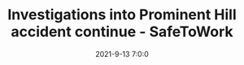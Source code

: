 ---
"title": "Investigations into Prominent Hill accident continue - SafeToWork"
"date": "2021-9-13 7:0:0"
"feed_name": "GOOGLENEWSMINING"
"feed_website": "https://news.google.com/search?q=mining%2Bincident&hl=en-US&gl=US&ceid=US:en"
"feed_rss": "https://news.google.com/rss/search?q=mining%2Bincident&hl=en-US&gl=US&ceid=US:en"
"link": "https://safetowork.com.au/investigations-into-prominent-hill-accident-continue/"
"file": "_posts/2021-1-1-7385eeb4d3c6c97c2801ced7734431abc0547ca9.md"
"accident": "1"
"drilling": "1"
"dead": "0"
"injured": "0"
"where": "unknown site"
---